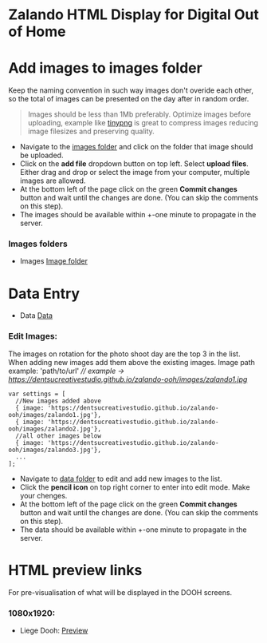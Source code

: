 # Zalando HTML Display for Digital Out of Home

# Add images to images folder

Keep the naming convention in such way images don't overide each other, so the total of images can be presented on the day after in random order. 
 >Images should be less than 1Mb preferably. Optimize images before uploading, example like [tinypng](https://tinypng.com/) is great to compress images reducing image filesizes and preserving quality.

* Navigate to the [images folder](https://github.com/dentsucreativestudio/zalando-ooh/tree/main/images) and click on the folder that image should be uploaded.
* Click on the **add file** dropdown button on top left. Select **upload files**. Either drag and drop or select the image from your computer, multiple images are allowed.
* At the bottom left of the page click on the green **Commit changes** button and wait until the changes are done. (You can skip the comments on this step).
* The images should be available within +-one minute to propagate in the server.

### Images folders
* Images [Image folder](https://github.com/dentsucreativestudio/zalando-ooh/tree/main/images)

# Data Entry

* Data [Data](https://github.com/dentsucreativestudio/zalando-ooh/blob/main/data/images.js)



### Edit Images:

The images on rotation for the photo shoot day are the top 3 in the list. When adding new images add them above the existing images.
Image path example: 'path/to/url' *// example -> https://dentsucreativestudio.github.io/zalando-ooh/images/zalando1.jpg* <br>

```
var settings = [
  //New images added above
  { image: 'https://dentsucreativestudio.github.io/zalando-ooh/images/zalando1.jpg'},
  { image: 'https://dentsucreativestudio.github.io/zalando-ooh/images/zalando2.jpg'},
  //all other images below
  { image: 'https://dentsucreativestudio.github.io/zalando-ooh/images/zalando3.jpg'},
  ...
];
 ```

* Navigate to [data folder](https://github.com/dentsucreativestudio/zalando-ooh/blob/main/data/) to edit and add new images to the list. 
* Click the **pencil icon** on top right corner to enter into edit mode. Make your chenges.
* At the bottom left of the page click on the green **Commit changes** button and wait until the changes are done. (You can skip the comments on this step).
* The data should be available within +-one minute to propagate in the server.


# HTML preview links

For pre-visualisation of what will be displayed in the DOOH screens.

###  1080x1920:
* Liege Dooh: [Preview](https://dentsucreativestudio.github.io/zalando-ooh/zalando-HTML-1080x1920/index.html)



